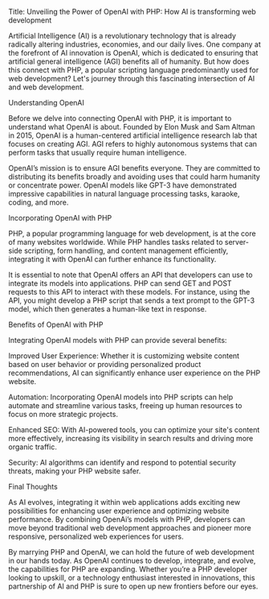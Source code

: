 Title: Unveiling the Power of OpenAI with PHP: How AI is transforming web development

Artificial Intelligence (AI) is a revolutionary technology that is already radically altering industries, economies, and our daily lives. One company at the forefront of AI innovation is OpenAI, which is dedicated to ensuring that artificial general intelligence (AGI) benefits all of humanity. But how does this connect with PHP, a popular scripting language predominantly used for web development? Let's journey through this fascinating intersection of AI and web development.

Understanding OpenAI

Before we delve into connecting OpenAI with PHP, it is important to understand what OpenAI is about. Founded by Elon Musk and Sam Altman in 2015, OpenAI is a human-centered artificial intelligence research lab that focuses on creating AGI. AGI refers to highly autonomous systems that can perform tasks that usually require human intelligence.

OpenAI’s mission is to ensure AGI benefits everyone. They are committed to distributing its benefits broadly and avoiding uses that could harm humanity or concentrate power. OpenAI models like GPT-3 have demonstrated impressive capabilities in natural language processing tasks, karaoke, coding, and more.

Incorporating OpenAI with PHP

PHP, a popular programming language for web development, is at the core of many websites worldwide. While PHP handles tasks related to server-side scripting, form handling, and content management efficiently, integrating it with OpenAI can further enhance its functionality.

It is essential to note that OpenAI offers an API that developers can use to integrate its models into applications. PHP can send GET and POST requests to this API to interact with these models. For instance, using the API, you might develop a PHP script that sends a text prompt to the GPT-3 model, which then generates a human-like text in response.

Benefits of OpenAI with PHP

Integrating OpenAI models with PHP can provide several benefits:

Improved User Experience: Whether it is customizing website content based on user behavior or providing personalized product recommendations, AI can significantly enhance user experience on the PHP website.

Automation: Incorporating OpenAI models into PHP scripts can help automate and streamline various tasks, freeing up human resources to focus on more strategic projects.

Enhanced SEO: With AI-powered tools, you can optimize your site's content more effectively, increasing its visibility in search results and driving more organic traffic.

Security: AI algorithms can identify and respond to potential security threats, making your PHP website safer.

Final Thoughts

As AI evolves, integrating it within web applications adds exciting new possibilities for enhancing user experience and optimizing website performance. By combining OpenAi’s models with PHP, developers can move beyond traditional web development approaches and pioneer more responsive, personalized web experiences for users.

By marrying PHP and OpenAI, we can hold the future of web development in our hands today. As OpenAI continues to develop, integrate, and evolve, the capabilities for PHP are expanding. Whether you’re a PHP developer looking to upskill, or a technology enthusiast interested in innovations, this partnership of AI and PHP is sure to open up new frontiers before our eyes.